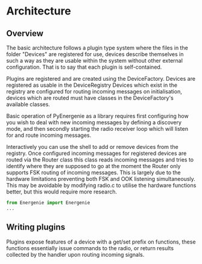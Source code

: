 # Architecture

## Overview

The basic architecture follows a plugin type system where the files in the folder
"Devices" are registered for use, devices describe themselves in such a way as they
are usable within the system without other external configuration. That is to say that
each plugin is self-contained.

Plugins are registered and are created using the DeviceFactory. Devices are registered as
usable in the DeviceRegistry Devices which exist in the registry are configured for routing
incoming messages on initialisation, devices which are routed must have classes in the
DeviceFactory's available classes.

Basic operation of PyEnergenie as a library requires first configuring how you wish to deal
with new incoming messages by defining a discovery mode, and then secondly starting the
radio receiver loop which will listen for and route incoming messages.

Interactively you can use the shell to add or remove devices from the registry. Once
configured incoming messages for registered devices are routed via the Router class
this class reads incoming messages and tries to identify where they are supposed to go
at the moment the Router only supports FSK routing of incoming messages. This is largely
due to the hardware limitations preventing both FSK and OOK listening simultaneously.
This may be avoidable by modifying radio.c to utilise the hardware functions better,
but this would require more research.

```Python
from Energenie import Energenie
...
```


## Writing plugins

Plugins expose features of a device with a get/set prefix on functions, these functions
essentially issue commands to the radio, or return results collected by the handler
upon routing incoming signals.
